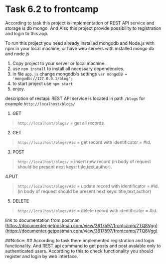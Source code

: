 # Task 6.2 to frontcamp #
According to task this project is implementation of REST API service and storage is db mongo. And Also this project provide possibility to registration and login to this app.

To run this project you need already installed mongodb and Node.js with npm in your local machine, or have web servers with installed mongo db and node.js

1. Copy project to your server or local machine.
2. use ```npm install``` to install all necessary dependencies.
3. in file ```app.js``` change mongodb's settings ```var mongoDB = 'mongodb://127.0.0.1/blog';```
4. to start project use ```npm start```
5. enjoy.

description of restapi:
REST API service is located in path ```/blogs``` for example ```http://localhost/blogs/```
1. GET
>```http://localhost/blogs/``` = get all records.
2. GET
>```http://localhost/blogs/#id``` = get record with identificator = #id.
3. POST
>```http://localhost/blogs/``` = insert new record (in body of request should be present next keys: title,text,author).

4.PUT 
> ```http://localhost/blogs/#id``` = update record with identificator = #id. (in body of request should be present next keys: title,text,author)

5. DELETE
>```http://localhost/blogs/#id``` = delete record with identificator = #id.

link to documentation from postman [https://documenter.getpostman.com/view/3617597/frontcamp/7TQ8Vgg](https://documenter.getpostman.com/view/3617597/frontcamp/7TQ8Vgg)

##Notice: ##
According to task there implemented registration and login functionality. And REST api command to get posts and post avalable only to authenticated users. According to this to check functionality you should register and login by web interface.
